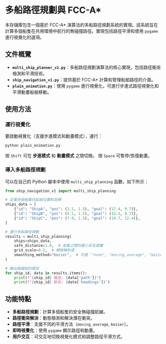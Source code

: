 # 多船路徑規劃與 FCC-A*

本存儲庫包含一個基於 FCC-A* 演算法的多船路徑規劃系統的實現。該系統旨在計算多個船隻在共用環境中航行的無碰撞路徑。實現包括路徑平滑和使用 `pygame` 進行視覺化的選項。

## 文件概覽

- **`multi_ship_planner_v1.py`**：多船路徑規劃演算法的核心實現，包括路徑衝突檢測和平滑技術。
- **`ship_navigation_v1.py`**：提供基於 FCC-A* 計算和管理船舶路徑的介面。
- **`plain_animation.py`**：使用 `pygame` 進行視覺化，可進行步進式路徑視覺化和平滑動畫船舶移動。



## 使用方法

### 運行視覺化

要啟動視覺化（支援步進模式和動畫模式），運行：

```sh
python plain_animation.py
```

按 `Shift` 可在 **步進模式** 和 **動畫模式** 之間切換。
按 `Space` 可暫停/恢復動畫。

### 導入多船路徑規劃

可以在自己的 Python 腳本中使用 `multi_ship_planning` 函數，如下所示：

```python
from ship_navigation_v1 import multi_ship_planning

# 定義多個船隻的起始位置和目標
ships_data = [
    {"id": "ShipA", "pos": (2.2, 1.5), "goal": (17.4, 9.7)},
    {"id": "ShipB", "pos": (5.1, 1.5), "goal": (15.3, 8.7)},
    {"id": "ShipC", "pos": (7.9, 1.5), "goal": (14.7, 12.4)},
]

# 運行多船路徑規劃
results = multi_ship_planning(
    ships=ships_data,
    safe_distance=1.0,  # 船隻之間的最小安全距離
    grid_scale=0.2,  # 網格解析度
    smoothing_method="bezier",  # 可選："none", "moving_average", "bezier"
)

# 輸出每艘船的路徑
for ship_id, data in results.items():
    print(f"{ship_id} 路徑: {data['path']}")
    print(f"{ship_id} 航向: {data['headings']}")
```

## 功能特點

- **多船路徑規劃**：計算多個船隻的安全無碰撞航線。
- **路徑衝突解決**：動態檢測和解決潛在衝突。
- **路徑平滑**：支援不同的平滑方法（`moving_average`, `bezier`）。
- **即時視覺化**：使用 `pygame` 顯示路徑和動畫。
- **用戶交互**：可交互地切換視覺化模式和調整路徑平滑方式。


